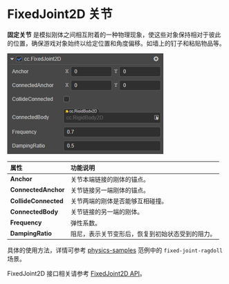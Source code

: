 # FixedJoint2D 关节

**固定关节** 是模拟刚体之间相互附着的一种物理现象，使这些对象保持相对于彼此的位置，确保游戏对象始终以给定位置和角度偏移。如墙上的钉子和粘贴物品等。

![FixedJoint2D](../image/fixedjoint2d.png)

属性 | 功能说明
:---|:---
**Anchor** | 关节本端链接的刚体的锚点。
**ConnectedAnchor** | 关节链接另一端刚体的锚点。
**CollideConnected**  |  关节两端的刚体是否能够互相碰撞。
**ConnectedBody**  |  关节链接的另一端的刚体。
**Frequency**  |  弹性系数。
**DampingRatio**  | 阻尼，表示关节变形后，恢复到初始状态受到的阻力。

具体的使用方法，详情可参考 [physics-samples](https://github.com/cocos-creator/physics-samples/tree/v3.x/2d/box2d/assets/cases/example/joints) 范例中的 `fixed-joint-ragdoll` 场景。

FixedJoint2D 接口相关请参考 [FixedJoint2D API](https://docs.cocos.com/creator/3.0/api/zh/classes/physics2d.fixedjoint2d.html)。
